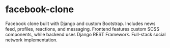 # facebook-clone
Facebook clone built with Django and custom Bootstrap. Includes news feed, profiles, reactions, and messaging. Frontend features custom SCSS components, while backend uses Django REST Framework. Full-stack social network implementation.
